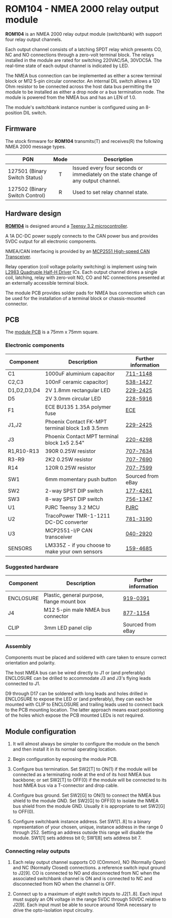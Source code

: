 # ROM104 - NMEA 2000 relay output module

__ROM104__ is an NMEA 2000 relay output module (switchbank) with
support four relay output channels.

Each output channel consists of a latching SPDT relay which
presents CO, NC and NO connections through a zero-volt terminal
block.
The relays installed in the module are rated for switching
220VAC/5A, 30VDC5A.
The real-time state of each output channel is indicated by LED.

The NMEA bus connection can be implemented as either a screw
terminal block or M12 5-pin circular connector.
An internal DIL switch allows a 120 Ohm resistor to be connected
across the host data bus permitting the module to be installed as
either a drop node or a bus termination node.
The module is powered from the NMEA bus and has an LEN of 1.0.

The module's switchbank instance number is configured using an
8-position DIL switch.

## Firmware

The stock firmware for __ROM104__  transmits(T) and receives(R)
the following NMEA 2000 message types.

| PGN | Mode   | Description |
| --- | :----: | ----------- |
| 127501 (Binary Switch Status)  | T | Issued every four seconds or immediately on the state change of any output channel. |
| 127502 (Binary Switch Control) | R | Used to set relay channel state.  

## Hardware design

[__ROM104__](./ROM104.sch.pdf) is designed around a
[Teensy 3.2 microcontroller](https://www.pjrc.com/store/teensy32.html).

A 1A DC-DC power supply connects to the CAN power bus and provides 5VDC
output for all electronic components.

NMEA/CAN interfacing is provided by an
[MCP2551 High-speed CAN Transceiver](http://ww1.microchip.com/downloads/en/devicedoc/20001667g.pdf).

Relay operation (coil voltage polarity switching) is implement using
twin
[L2983 Quadruple Half-H Driver]()
ICs.
Each output channel drives a single coil, latching, relay with
zero-volt NO, CO and NC connections presented at an externally
accessible terminal block.

The module PCB provides solder pads for NMEA bus connection which can
be used for the installation of a terminal block or chassis-mounted
connector. 

## PCB

The
[module PCB](./ROM104.brd.pdf)
is a 75mm x 75mm square. 

### Electronic components

| Component   | Description                                     | Further information
|------------ |------------------------------------------------ |--------------------- |
| C1          | 1000uF aluminium capacitor                      | [711-1148](https://uk.rs-online.com/web/p/aluminium-capacitors/7111148)
| C2,C3       | 100nF ceramic capacitor]                        | [538-1427](https://uk.rs-online.com/web/p/mlccs-multilayer-ceramic-capacitors/5381427)
| D1,D2,D3,D4 | 2V 1.8mm rectangular LED                        | [229-2425](https://uk.rs-online.com/web/p/leds/2292425)
| D5          | 2V 3.0mm circular LED                           | [228-5916](https://uk.rs-online.com/web/p/leds/2285916)
| F1          | ECE BU135 1.35A polymer fuse                    | [ECE](https://www.ece.com.tw/images/cgcustom/file020170930043926.pdf)
| J1,J2       | Phoenix Contact FK-MPT terminal block 1x8 3.5mm | [229-2425](https://uk.rs-online.com/web/p/pcb-terminal-blocks/8020169)
| J3          | Phoenix Contact MPT terminal block 1x5 2.54"    | [220-4298](https://uk.rs-online.com/web/p/pcb-terminal-blocks/2204298)
| R1,R10-R13  | 390R 0.25W resistor                             | [707-7634](https://uk.rs-online.com/web/p/through-hole-resistors/7077634)
| R3-R9       | 2K2 0.25W resistor                              | [707-7690](https://uk.rs-online.com/web/p/through-hole-resistors/7077690)
| R14         | 120R 0.25W resistor                             | [707-7599](https://uk.rs-online.com/web/p/through-hole-resistors/7077599)
| SW1         | 6mm momentary push button                       | Sourced from eBay
| SW2         | 2-way SPST DIP switch                           | [177-4261](https://uk.rs-online.com/web/p/dip-sip-switches/1774261)
| SW3         | 8-way SPST DIP switch                           | [756-1347](https://uk.rs-online.com/web/p/dip-sip-switches/7561347)
| U1          | PJRC Teensy 3.2 MCU                             | [PJRC](https://www.pjrc.com/store/teensy32.html)
| U2          | TracoPower TMR-1-1211 DC-DC converter           | [781-3190](https://uk.rs-online.com/web/p/dc-dc-converters/7813190)
| U3          | MCP2551-I/P CAN transceiver                     | [040-2920](https://uk.rs-online.com/web/p/can-interface-ics/0402920)
| SENSORS     | LM335Z - if you choose to make your own sensors | [159-4685](https://uk.rs-online.com/web/p/temperature-humidity-sensor-ics/1594685)

### Suggested hardware

| Component   | Description                                     | Further information
|------------ |------------------------------------------------ |--------------------- |
| ENCLOSURE   | Plastic, general purpose, flange mount box      | [919-0391](https://uk.rs-online.com/web/p/general-purpose-enclosures/9190391)
| J4          | M12 5-pin male NMEA bus connector               | [877-1154](https://uk.rs-online.com/web/p/industrial-circular-connectors/8771154)
| CLIP        | 3mm LED panel clip                              | Sourced from eBay

### Assembly

Components must be placed and soldered with care taken to ensure
correct orientation and polarity.

The host NMEA bus can be wired directly to J1 or (and preferably)
ENCLOSURE can be drilled to accommodate J3 and J3's flying leads
connected to J1.

D9 through D17 can be soldered with long leads and holes drilled in
ENCLOSURE to expose the LED or (and preferably), they can each be
mounted with CLIP to ENCLOSURE and trailing leads used to connect
back to the PCB mounting location.
The latter approach means exact positioning of the holes which
expose the PCB mounted LEDs is not required.

## Module configuration

1. It will almost always be simpler to configure the module on the bench
   and then install it in its normal operating location.

2. Begin configuration by exposing the module PCB.

3. Configure bus termination.
   Set SW2[T] to ON(1) if the module will be connected as a terminating node
   at the end of its host NMEA bus backbone; or
   set SW2[T] to OFF(0) if the module will be connected to its host NMEA bus
   via a T-connector and drop cable.

4. Configure bus ground.
   Set SW2[G] to ON(1) to connect the NMEA bus shield to the module GND.
   Set SW2[G] to OFF(0) to isolate the NMEA bus shield from the module GND.
   Usually it is appropriate to set SW2[G] to OFF(0).

5. Configure switchbank instance address.
   Set SW1[1..8] to a binary representation of your chosen, unique, instance
   address in the range 0 through 252.
   Setting an address outside this range will disable the module.
   SW1[1] sets address bit 0; SW1[8] sets address bit 7.
   
### Connecting relay outputs

1. Each relay output channel supports CO (COmmon), NO (Normally Open) and NC
   (Normally Closed) connections. a reference switch input ground to J2[9].
   CO is connected to NO and disconnected from NC when the associated switchbank
   channel is ON and is connected to NC and disconnected from NO when the
   channel is OFF.

2. Connect up to a maximum of eight switch inputs to J2[1..8].
   Each input must supply an ON voltage in the range 5VDC through 50VDC
   relative to J2[9].
   Each input must be able to source around 10mA necessary to drive the
   opto-isolation input circuitry.
